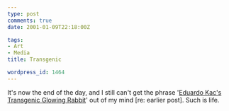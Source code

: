 ```yaml
---
type: post
comments: true
date: 2001-01-09T22:18:00Z

tags:
- Art
- Media
title: Transgenic

wordpress_id: 1464
---
```


It's now the end of the day, and I still can't get the phrase '[Eduardo Kac's Transgenic Glowing Rabbit](http://www.newscientist.com/opinion/opinion_227234.html)' out of my mind [re: earlier post]. Such is life.
